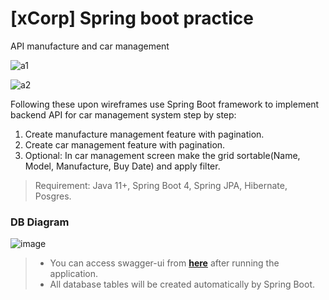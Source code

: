 # [xCorp] Spring boot practice

API manufacture and car management

![a1](https://user-images.githubusercontent.com/57941238/225817477-fe21f122-4c91-4dcc-9ba3-4ab347be0e85.png)

![a2](https://user-images.githubusercontent.com/57941238/225817488-0b7cc2d4-ba2f-42c5-803b-89c924192712.png)

Following these upon wireframes use Spring Boot framework to implement backend API for car management system step by step:

1. Create manufacture management feature with pagination.
2. Create car management feature with pagination.
3. Optional: In car management screen make the grid sortable(Name, Model, Manufacture, Buy Date) and apply filter.
> Requirement: Java 11+, Spring Boot 4, Spring JPA, Hibernate, Posgres.


### DB Diagram
![image](https://user-images.githubusercontent.com/57941238/226847866-b0879e24-a2b4-4715-aa91-d6b133f50068.png)

>- You can access swagger-ui from **[here](http://localhost:8080/swagger-ui/#/)** after running the application.
>- All database tables will be created automatically by Spring Boot.

